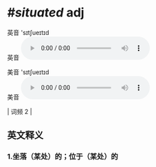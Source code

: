 # ***\#situated*** adj
英音 'sɪtʃueɪtɪd  
英音
<audio src="./media/situated1.aac" controls="controls"></audio>

美音 'sɪtʃueɪtɪd  
美音
<audio src="./media/situated2.aac" controls="controls"></audio>



| 词频 2 |  

英文释义
---
### 1.**坐落（某处）的；位于（某处）的**  



